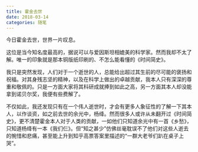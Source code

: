 ```yaml
---
title: 霍金去世
date: 2018-03-14
categories: 随笔
---
```


今日霍金去世，世界一片叹息。

<!--more-->

这位是当今知名度最高的，据说可以与爱因斯坦相媲美的科学家。然而我却不太了解。唯一的印象就是那本铜版纸印刷的、不怎么能看懂的《时间简史》。

我只是突然发现，人们对于一个逝世的人，总能给出超过其生前的尽可能的褒扬和祝福。对其身残志坚的精神，以及在科学上做出的卓越贡献，我本人只有深深的尊重和敬佩的。只是一方面大家将其科研成就捧到如此之高，另一方面其本人却没能拿到诺贝尔奖，我便有些费解了。

不仅如此，我还发现只有在一个伟人逝世时，才会有更多人象征性的了解一下其本人，以作谈资，如之前去世的余光中，杨绛。然而很多人或许从未翻开过《时间简史》，更不清楚霍金本人对于人类的贡献，一如他们只知道余光中有一首《乡愁》，只知道杨绛有一本《我们仨》。但“知之甚少”仿佛丝毫耽误不了他们对这些人逝去的惋惜和悲痛，甚至能上升到知乎高票答案里描述的“一群大老爷们趴在桌子上哭”。
